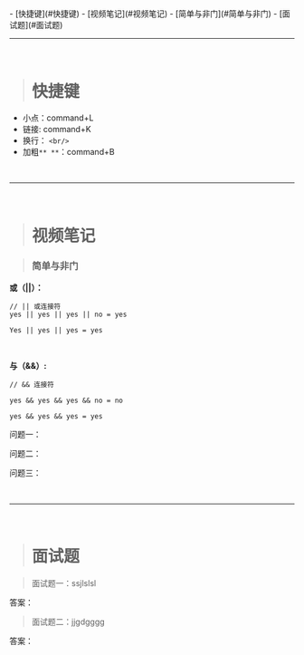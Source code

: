 <h2 id=''></h2>
- [快捷键](#快捷键)
- [视频笔记](#视频笔记)
	- [简单与非门](#简单与非门)
- [面试题](#面试题)




<br/>

***
<br/>

><h1 id='快捷键'>快捷键</h1>

- 小点：command+L
- 链接[](): command+K
- 换行： `<br/>`
- 加粗`** **`：command+B


<br/>

***
<br/>

><h1 id='视频笔记'>视频笔记</h1>

> <h3 id='简单与非门'>简单与非门</h3>

**或（||）：** 

```
// || 或连接符
yes || yes || yes || no = yes

Yes || yes || yes = yes 
```

<br/>

**与（&&）:**

```
// && 连接符

yes && yes && yes && no = no

yes && yes && yes = yes

```

问题一：

问题二：

问题三：










<br/>

***
<br/>

><h1 id='面试题'>面试题</h1>

> 面试题一：ssjlslsl

答案：

>面试题二：jjgdgggg

答案：

















